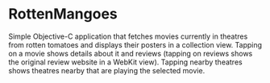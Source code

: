 # RottenMangoes

Simple Objective-C application that fetches movies currently in theatres from rotten tomatoes and displays their posters in a collection view. Tapping on a movie shows details about it and reviews (tapping on reviews shows the original review website in a WebKit view). Tapping nearby theatres shows theatres nearby that are playing the selected movie.
